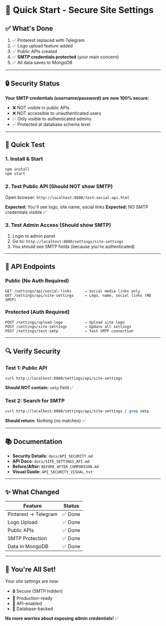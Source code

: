 # 🚀 Quick Start - Secure Site Settings

## ✅ What's Done

1. ✅ Pinterest replaced with Telegram
2. ✅ Logo upload feature added
3. ✅ Public APIs created
4. ✅ **SMTP credentials protected** (your main concern)
5. ✅ All data saves to MongoDB

---

## 🔒 Security Status

**Your SMTP credentials (username/password) are now 100% secure:**
- ❌ NOT visible in public APIs
- ❌ NOT accessible to unauthenticated users
- ✅ Only visible to authenticated admins
- ✅ Protected at database schema level

---

## 🎯 Quick Test

### 1. Install & Start
```bash
npm install
npm start
```

### 2. Test Public API (Should NOT show SMTP)
Open browser: `http://localhost:8080/test-social-api.html`

**Expected:** You'll see logo, site name, social links
**Expected:** NO SMTP credentials visible ✅

### 3. Test Admin Access (Should show SMTP)
1. Login to admin panel
2. Go to: `http://localhost:8080/settings/site-settings`
3. You should see SMTP fields (because you're authenticated)

---

## 📡 API Endpoints

### Public (No Auth Required)
```
GET /settings/api/social-links      → Social media links only
GET /settings/api/site-settings     → Logo, name, social links (NO SMTP)
```

### Protected (Auth Required)
```
POST /settings/upload-logo          → Upload site logo
POST /settings/site-settings        → Update all settings
POST /settings/test-smtp            → Test SMTP connection
```

---

## 🔍 Verify Security

### Test 1: Public API
```bash
curl http://localhost:8080/settings/api/site-settings
```
**Should NOT contain:** `smtp` field ✅

### Test 2: Search for SMTP
```bash
curl http://localhost:8080/settings/api/site-settings | grep smtp
```
**Should return:** Nothing (no matches) ✅

---

## 📚 Documentation

- **Security Details:** `docs/API_SECURITY.md`
- **API Docs:** `docs/SITE_SETTINGS_API.md`
- **Before/After:** `BEFORE_AFTER_COMPARISON.md`
- **Visual Guide:** `API_SECURITY_VISUAL.txt`

---

## ✨ What Changed

| Feature | Status |
|---------|--------|
| Pinterest → Telegram | ✅ Done |
| Logo Upload | ✅ Done |
| Public APIs | ✅ Done |
| SMTP Protection | ✅ Done |
| Data in MongoDB | ✅ Done |

---

## 🎉 You're All Set!

Your site settings are now:
- 🔒 Secure (SMTP hidden)
- 🚀 Production-ready
- 📱 API-enabled
- 💾 Database-backed

**No more worries about exposing admin credentials!** ✅
